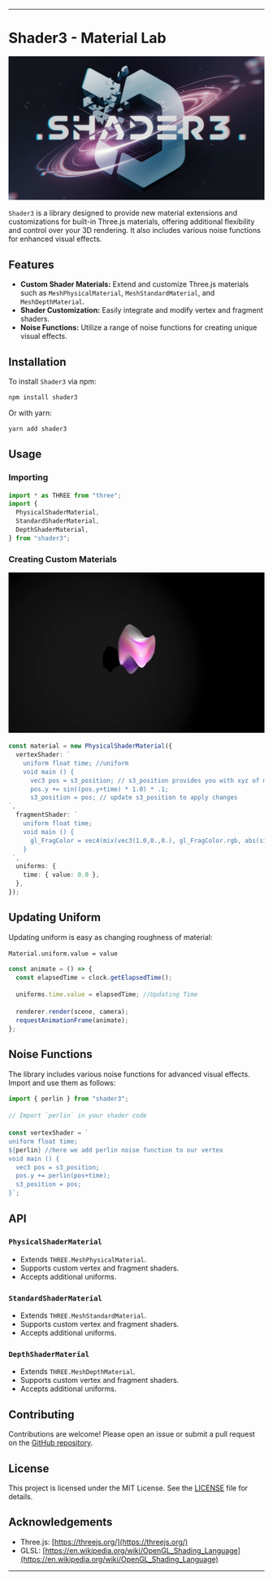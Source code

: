 
---

# Shader3 - Material Lab

![Shader3-Logo](./media/banner.webp)


`Shader3` is a library designed to provide new material extensions and customizations for built-in Three.js materials, offering additional flexibility and control over your 3D rendering. It also includes various noise functions for enhanced visual effects.

## Features

- **Custom Shader Materials:** Extend and customize Three.js materials such as `MeshPhysicalMaterial`, `MeshStandardMaterial`, and `MeshDepthMaterial`.
- **Shader Customization:** Easily integrate and modify vertex and fragment shaders.
- **Noise Functions:** Utilize a range of noise functions for creating unique visual effects.

## Installation

To install `Shader3` via npm:

```bash
npm install shader3
```

Or with yarn:

```bash
yarn add shader3
```

## Usage

### Importing

```typescript
import * as THREE from "three";
import {
  PhysicalShaderMaterial,
  StandardShaderMaterial,
  DepthShaderMaterial,
} from "shader3";
```

### Creating Custom Materials

![Shader3-Demo](./media/demo.gif)


```typescript
const material = new PhysicalShaderMaterial({
  vertexShader: `
    uniform float time; //uniform
    void main () {
      vec3 pos = s3_position; // s3_position provides you with xyz of model (vertex position)
      pos.y += sin((pos.y+time) * 1.0) * .1;
      s3_position = pos; // update s3_position to apply changes
`,
  fragmentShader: `
    uniform float time;
    void main () {
      gl_FragColor = vec4(mix(vec3(1.0,0.,0.), gl_FragColor.rgb, abs(sin(time))), 1.);
    }
 `,
  uniforms: {
    time: { value: 0.0 },
  },
});
```



## Updating Uniform

Updating uniform is easy as changing roughness of material:

`Material.uniform.value = value`

```typescript
const animate = () => {
  const elapsedTime = clock.getElapsedTime();

  uniforms.time.value = elapsedTime; //Updating Time

  renderer.render(scene, camera);
  requestAnimationFrame(animate);
};
```

## Noise Functions

The library includes various noise functions for advanced visual effects. Import and use them as follows:

```typescript
import { perlin } from "shader3";

// Import `perlin` in your shader code

const vertexShader = `
uniform float time;
${perlin} //here we add perlin noise function to our vertex
void main () {
  vec3 pos = s3_position;
  pos.y += perlin(pos+time);
  s3_position = pos;    
}`;
```

## API

### `PhysicalShaderMaterial`

- Extends `THREE.MeshPhysicalMaterial`.
- Supports custom vertex and fragment shaders.
- Accepts additional uniforms.

### `StandardShaderMaterial`

- Extends `THREE.MeshStandardMaterial`.
- Supports custom vertex and fragment shaders.
- Accepts additional uniforms.

### `DepthShaderMaterial`

- Extends `THREE.MeshDepthMaterial`.
- Supports custom vertex and fragment shaders.
- Accepts additional uniforms.

## Contributing

Contributions are welcome! Please open an issue or submit a pull request on the [GitHub repository](https://github.com/your-username/shader3).

## License

This project is licensed under the MIT License. See the [LICENSE](LICENSE) file for details.

## Acknowledgements

- Three.js: [https://threejs.org/](https://threejs.org/)
- GLSL: [https://en.wikipedia.org/wiki/OpenGL_Shading_Language](https://en.wikipedia.org/wiki/OpenGL_Shading_Language)

---
